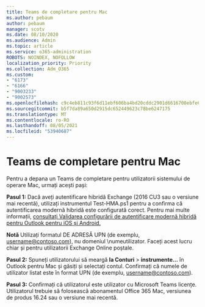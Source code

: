 ```yaml
---
title: Teams de completare pentru Mac
ms.author: pebaum
author: pebaum
manager: scotv
ms.date: 08/10/2020
ms.audience: Admin
ms.topic: article
ms.service: o365-administration
ROBOTS: NOINDEX, NOFOLLOW
localization_priority: Priority
ms.collection: Adm_O365
ms.custom:
- "6173"
- "6166"
- "9003233"
- "9002573"
ms.openlocfilehash: c9c4eb811c93f6d11ebf606ba4bd20cddc2901d6616700ebfe6ef597dd8dc006
ms.sourcegitcommit: b5f7da89a650d2915dc652449623c78be6247175
ms.translationtype: MT
ms.contentlocale: ro-RO
ms.lasthandoff: 08/05/2021
ms.locfileid: "53940687"
---
```

# <a name="teams-add-in-for-mac"></a>Teams de completare pentru Mac

Pentru a depana un Teams de completare pentru utilizatorii sistemului de operare Mac, urmați acești pași:

**Pasul 1:** Dacă aveți autentificare hibridă Exchange (2016 CU3 sau o versiune mai recentă), utilizați instrumentul Test-HMA.ps1 pentru a confirma că autentificarea modernă hibridă este configurată corect. Pentru mai multe informații, [consultați Validarea configurării de autentificare modernă hibridă pentru Outlook pentru iOS și Android.](https://aka.ms/TestHMAEAS)  

**Notă** Utilizați formatul DE ADRESĂ UPN (de exemplu, [username@contoso.com](mailto:username@contoso.com)), nu domeniul \numeutilizator. Faceți acest lucru chiar și pentru utilizatorii Exchange Online poștale.

**Pasul 2:** Spuneți utilizatorului să meargă **la Conturi**  >  **instrumente...** în Outlook pentru Mac și găsiți și selectați contul. Confirmați că numele de utilizator listat este în format UPN (de exemplu, [username@contoso.com](mailto:username@contoso.com)).

**Pasul 3:** Confirmați că utilizatorul este utilizator cu Microsoft Teams licențe. Utilizatorul trebuie să folosească abonamentul Office 365 Mac, versiunea de produs 16.24 sau o versiune mai recentă.